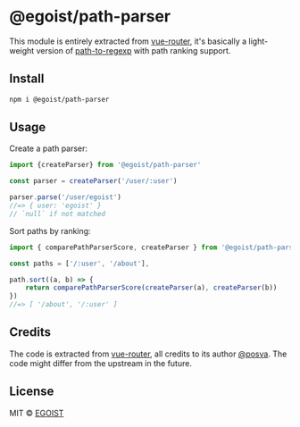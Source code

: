 # @egoist/path-parser

This module is entirely extracted from [vue-router](https://github.com/vuejs/vue-router-next), it's basically a light-weight version of [path-to-regexp](https://github.com/pillarjs/path-to-regexp) with path ranking support.

## Install

```bash
npm i @egoist/path-parser
```

## Usage

Create a path parser:

```ts
import {createParser} from '@egoist/path-parser'

const parser = createParser('/user/:user')

parser.parse('/user/egoist')
//=> { user: 'egoist' }
// `null` if not matched
```

Sort paths by ranking:

```ts
import { comparePathParserScore, createParser } from '@egoist/path-parser'

const paths = ['/:user', '/about'],

path.sort((a, b) => {
    return comparePathParserScore(createParser(a), createParser(b))
})
//=> [ '/about', '/:user' ]
```

## Credits

The code is extracted from [vue-router](https://github.com/vuejs/vue-router-next), all credits to its author [@posva](https://github.com/posva). The code might differ from the upstream in the future.

## License

MIT &copy; [EGOIST](https://github.com/sponsors/egoist)